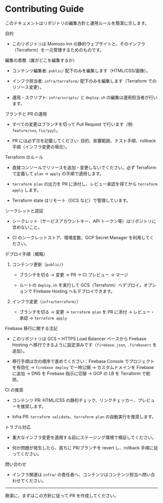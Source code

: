 # Contributing Guide

このドキュメントはリポジトリの編集方針と運用ルールを簡潔に示します。

目的

- このリポジトリは Momozo Inn の静的ウェブサイトと、そのインフラ（Terraform）を一元管理するためのものです。

編集の責務（誰がどこを編集するか）

- コンテンツ編集者: `public/` 配下のみを編集します（HTML/CSS/画像）。

- インフラ担当者: `infra/terraform/` 配下のみを編集します（Terraform でのリソース変更）。

- 運用・スクリプト: `infra/scripts/` と `deploy.sh` の編集は運用担当者が行います。

ブランチと PR の運用

- すべての変更はブランチを切って Pull Request で行います（例: `feature/xxx`, `fix/yyy`）。

- PR には必ず次を記載してください: 目的、影響範囲、テスト手順、rollback 手順（インフラ変更の場合）。

Terraform のルール

- 直接コンソールでリソースを追加・変更しないでください。必ず Terraform で定義して `plan` → `apply` の手順で適用します。

- `terraform plan` の出力を PR に添付し、レビュー承認を得てから `terraform apply` します。

- Terraform state はリモート（GCS など）で管理しています。

シークレットと認証

- シークレット（サービスアカウントキー、API トークン等）はリポジトリに含めないこと。

- CI のシークレットストア、環境変数、GCP Secret Manager を利用してください。

デプロイ手順（概略）


1. コンテンツ更新（`public/`）

   - ブランチを切る → 変更 → PR → CI プレビュー → マージ

   - ルートの `deploy.sh` を実行して GCS（Terraform）へデプロイ。オプションで Firebase Hosting へもデプロイできます。

2. インフラ変更（`infra/terraform/`）

   - ブランチを切る → 変更 → `terraform plan` を PR に添付 → レビュー・承認 → `terraform apply`

Firebase 移行に関する注記

- このリポジトリは GCS + HTTPS Load Balancer ベースから Firebase Hosting へ移行できるように設定済みです（`firebase.json`, `.firebaserc` を追加）。

- 移行手順は次の順序で進めてください：Firebase Console でプロジェクトを有効化 → `firebase deploy` で一時公開 → カスタムドメインを Firebase に追加 → DNS を Firebase 指示に切替 → GCP の LB を Terraform で削除。

CI の推奨

- コンテンツ PR: HTML/CSS の静的チェック、リンクチェッカー、プレビューを推奨します。

- Infra PR: `terraform validate`、`terraform plan` の自動実行を推奨します。

トラブル対応

- 重大なインフラ変更を適用する前にステージング環境で検証してください。

- 何か問題が発生したら、直ちに PR/ブランチを revert し、rollback 手順に従ってください。

問い合わせ

- インフラ関連は `infra/` の責任者へ、コンテンツはコンテンツ担当へ問い合わせてください。

---

簡潔に、まずはこの方針に従って PR を作成してください。
